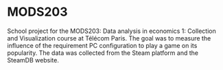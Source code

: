 # MODS203
School project for the MODS203: Data analysis in economics 1: Collection and Visualization course at Télécom Paris.
The goal was to measure the influence of the requirement PC configuration to play a game on its popularity.
The data was collected from the Steam platform and the SteamDB website.
